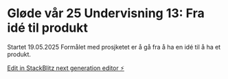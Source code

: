 # Gløde vår 25 Undervisning 13: Fra idé til produkt
Startet 19.05.2025
Formålet med prosjketet er å gå fra å ha en idé til å ha et produkt.

[Edit in StackBlitz next generation editor ⚡️](https://stackblitz.com/~/github.com/JulieKodehode/gloedev25_undervisning13)